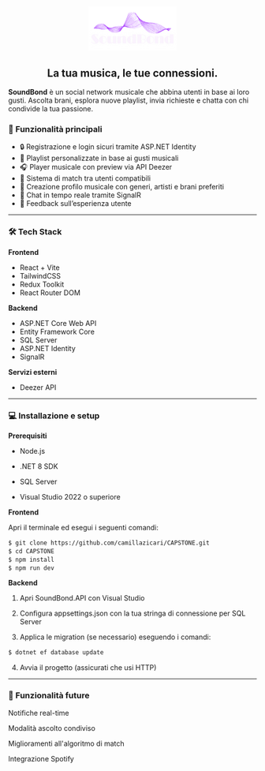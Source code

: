 <p align="center">
  <img src="src/assets/SoundBond/SoundBondViola.png" alt="Logo" width="180"/>
</p>

<h2 align="center">La tua musica, le tue connessioni.</h2>

**SoundBond** è un social network musicale che abbina utenti in base ai loro gusti. Ascolta brani, esplora nuove playlist, invia richieste e chatta con chi condivide la tua passione.

### 🚀 Funzionalità principali

- 🔒 Registrazione e login sicuri tramite ASP.NET Identity
- 🎵 Playlist personalizzate in base ai gusti musicali
- 🎧 Player musicale con preview via API Deezer
- 🤝 Sistema di match tra utenti compatibili
- 📝 Creazione profilo musicale con generi, artisti e brani preferiti
- 💬 Chat in tempo reale tramite SignalR
- 🌟 Feedback sull’esperienza utente

<hr/>

### 🛠️ Tech Stack

**Frontend**

- React + Vite
- TailwindCSS
- Redux Toolkit
- React Router DOM

**Backend**

- ASP.NET Core Web API
- Entity Framework Core
- SQL Server
- ASP.NET Identity
- SignalR

**Servizi esterni**

- Deezer API

<hr/>

### 💻 Installazione e setup

**Prerequisiti**

- Node.js

- .NET 8 SDK

- SQL Server

- Visual Studio 2022 o superiore

**Frontend**

Apri il terminale ed esegui i seguenti comandi:

```bash
$ git clone https://github.com/camillazicari/CAPSTONE.git
$ cd CAPSTONE
$ npm install
$ npm run dev
```

**Backend**

1. Apri SoundBond.API con Visual Studio

2. Configura appsettings.json con la tua stringa di connessione per SQL Server

3. Applica le migration (se necessario) eseguendo i comandi:

```bash
$ dotnet ef database update
```

4. Avvia il progetto (assicurati che usi HTTP)

<hr/>

### 🔮 Funzionalità future

Notifiche real-time

Modalità ascolto condiviso

Miglioramenti all'algoritmo di match

Integrazione Spotify
